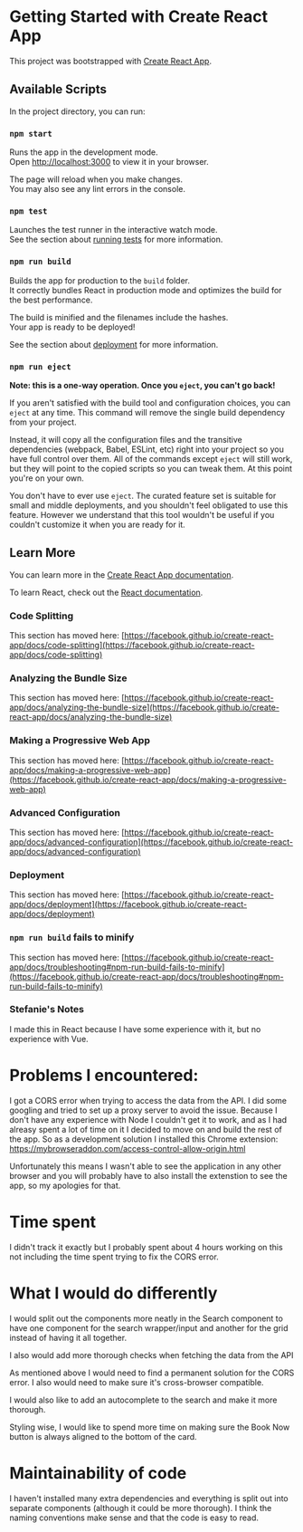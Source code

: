 # Getting Started with Create React App

This project was bootstrapped with [Create React App](https://github.com/facebook/create-react-app).

## Available Scripts

In the project directory, you can run:

### `npm start`

Runs the app in the development mode.\
Open [http://localhost:3000](http://localhost:3000) to view it in your browser.

The page will reload when you make changes.\
You may also see any lint errors in the console.

### `npm test`

Launches the test runner in the interactive watch mode.\
See the section about [running tests](https://facebook.github.io/create-react-app/docs/running-tests) for more information.

### `npm run build`

Builds the app for production to the `build` folder.\
It correctly bundles React in production mode and optimizes the build for the best performance.

The build is minified and the filenames include the hashes.\
Your app is ready to be deployed!

See the section about [deployment](https://facebook.github.io/create-react-app/docs/deployment) for more information.

### `npm run eject`

**Note: this is a one-way operation. Once you `eject`, you can't go back!**

If you aren't satisfied with the build tool and configuration choices, you can `eject` at any time. This command will remove the single build dependency from your project.

Instead, it will copy all the configuration files and the transitive dependencies (webpack, Babel, ESLint, etc) right into your project so you have full control over them. All of the commands except `eject` will still work, but they will point to the copied scripts so you can tweak them. At this point you're on your own.

You don't have to ever use `eject`. The curated feature set is suitable for small and middle deployments, and you shouldn't feel obligated to use this feature. However we understand that this tool wouldn't be useful if you couldn't customize it when you are ready for it.

## Learn More

You can learn more in the [Create React App documentation](https://facebook.github.io/create-react-app/docs/getting-started).

To learn React, check out the [React documentation](https://reactjs.org/).

### Code Splitting

This section has moved here: [https://facebook.github.io/create-react-app/docs/code-splitting](https://facebook.github.io/create-react-app/docs/code-splitting)

### Analyzing the Bundle Size

This section has moved here: [https://facebook.github.io/create-react-app/docs/analyzing-the-bundle-size](https://facebook.github.io/create-react-app/docs/analyzing-the-bundle-size)

### Making a Progressive Web App

This section has moved here: [https://facebook.github.io/create-react-app/docs/making-a-progressive-web-app](https://facebook.github.io/create-react-app/docs/making-a-progressive-web-app)

### Advanced Configuration

This section has moved here: [https://facebook.github.io/create-react-app/docs/advanced-configuration](https://facebook.github.io/create-react-app/docs/advanced-configuration)

### Deployment

This section has moved here: [https://facebook.github.io/create-react-app/docs/deployment](https://facebook.github.io/create-react-app/docs/deployment)

### `npm run build` fails to minify

This section has moved here: [https://facebook.github.io/create-react-app/docs/troubleshooting#npm-run-build-fails-to-minify](https://facebook.github.io/create-react-app/docs/troubleshooting#npm-run-build-fails-to-minify)



### Stefanie's Notes
I made this in React because I have some experience with it, but no experience with Vue.

# Problems I encountered:
I got a CORS error when trying to access the data from the API. I did some googling and tried to set up a proxy server to avoid the issue. Because I don't have any experience with Node I couldn't get it to work, and as I had alreasy spent a lot of time on it I decided to move on and build the rest of the app. So as a development solution I installed this Chrome extension: https://mybrowseraddon.com/access-control-allow-origin.html

Unfortunately this means I wasn't able to see the application in any other browser and you will probably have to also install the extenstion to see the app, so my apologies for that.

# Time spent
I didn't track it exactly but I probably spent about 4 hours working on this not including the time spent trying to fix the CORS error.

# What I would do differently
I would split out the components more neatly in the Search component to have one component for the search wrapper/input and another for the grid instead of having it all together.

I also would add more thorough checks when fetching the data from the API

As mentioned above I would need to find a permanent solution for the CORS error. I also would need to make sure it's cross-browser compatible. 

I would also like to add an autocomplete to the search and make it more thorough.

Styling wise, I would like to spend more time on making sure the Book Now button is always aligned to the bottom of the card.

# Maintainability of code
I haven't installed many extra dependencies and everything is split out into separate components (although it could be more thorough). I think the naming conventions make sense and that the code is easy to read.


